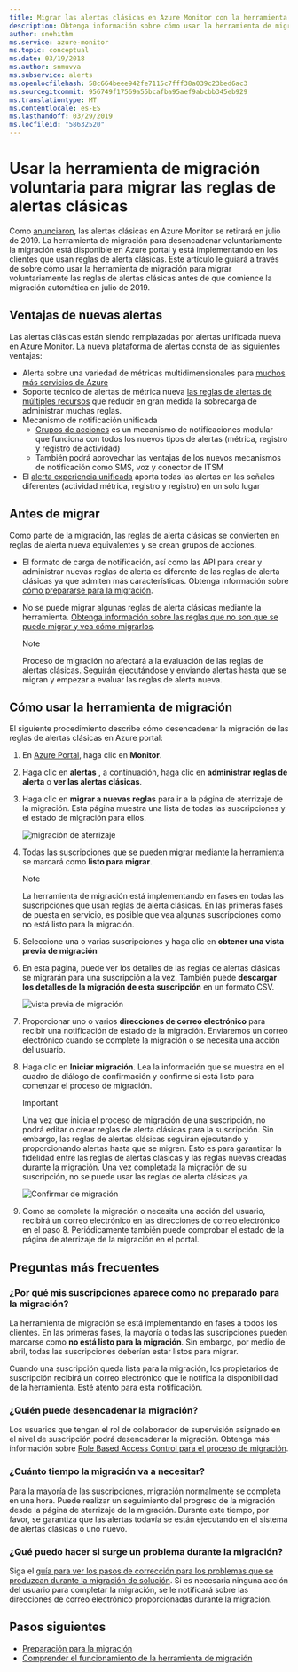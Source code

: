 ```yaml
---
title: Migrar las alertas clásicas en Azure Monitor con la herramienta de migración voluntaria
description: Obtenga información sobre cómo usar la herramienta de migración voluntaria para migrar las reglas de alertas clásicas.
author: snehithm
ms.service: azure-monitor
ms.topic: conceptual
ms.date: 03/19/2018
ms.author: snmuvva
ms.subservice: alerts
ms.openlocfilehash: 58c664beee942fe7115c7fff38a039c23bed6ac3
ms.sourcegitcommit: 956749f17569a55bcafba95aef9abcbb345eb929
ms.translationtype: MT
ms.contentlocale: es-ES
ms.lasthandoff: 03/29/2019
ms.locfileid: "58632520"
---
```

# <a name="use-the-voluntary-migration-tool-to-migrate-your-classic-alert-rules"></a>Usar la herramienta de migración voluntaria para migrar las reglas de alertas clásicas

Como [anunciaron](monitoring-classic-retirement.md), las alertas clásicas en Azure Monitor se retirará en julio de 2019. La herramienta de migración para desencadenar voluntariamente la migración está disponible en Azure portal y está implementando en los clientes que usan reglas de alerta clásicas. Este artículo le guiará a través de sobre cómo usar la herramienta de migración para migrar voluntariamente las reglas de alertas clásicas antes de que comience la migración automática en julio de 2019.

## <a name="benefits-of-new-alerts"></a>Ventajas de nuevas alertas

Las alertas clásicas están siendo remplazadas por alertas unificada nueva en Azure Monitor. La nueva plataforma de alertas consta de las siguientes ventajas:

- Alerta sobre una variedad de métricas multidimensionales para [muchos más servicios de Azure](alerts-metric-near-real-time.md#metrics-and-dimensions-supported)
- Soporte técnico de alertas de métrica nueva [las reglas de alertas de múltiples recursos](alerts-metric-overview.md#monitoring-at-scale-using-metric-alerts-in-azure-monitor) que reducir en gran medida la sobrecarga de administrar muchas reglas.
- Mecanismo de notificación unificada
  - [Grupos de acciones](action-groups.md) es un mecanismo de notificaciones modular que funciona con todos los nuevos tipos de alertas (métrica, registro y registro de actividad)
  - También podrá aprovechar las ventajas de los nuevos mecanismos de notificación como SMS, voz y conector de ITSM
- El [alerta experiencia unificada](alerts-overview.md) aporta todas las alertas en las señales diferentes (actividad métrica, registro y registro) en un solo lugar

## <a name="before-you-migrate"></a>Antes de migrar

Como parte de la migración, las reglas de alerta clásicas se convierten en reglas de alerta nueva equivalentes y se crean grupos de acciones.

- El formato de carga de notificación, así como las API para crear y administrar nuevas reglas de alerta es diferente de las reglas de alerta clásicas ya que admiten más características. Obtenga información sobre [cómo prepararse para la migración](alerts-prepare-migration.md).

- No se puede migrar algunas reglas de alerta clásicas mediante la herramienta. [Obtenga información sobre las reglas que no son que se puede migrar y vea cómo migrarlos](alerts-understand-migration.md#which-classic-alert-rules-can-be-migrated).

    > [!NOTE]
    > Proceso de migración no afectará a la evaluación de las reglas de alertas clásicas. Seguirán ejecutándose y enviando alertas hasta que se migran y empezar a evaluar las reglas de alerta nueva.


## <a name="how-to-use-the-migration-tool"></a>Cómo usar la herramienta de migración

El siguiente procedimiento describe cómo desencadenar la migración de las reglas de alertas clásicas en Azure portal:

1. En [Azure Portal](https://portal.azure.com), haga clic en **Monitor**.

2. Haga clic en **alertas** , a continuación, haga clic en **administrar reglas de alerta** o **ver las alertas clásicas**.

3. Haga clic en **migrar a nuevas reglas** para ir a la página de aterrizaje de la migración. Esta página muestra una lista de todas las suscripciones y el estado de migración para ellos.

    ![migración de aterrizaje](media/alerts-migration/migration-landing.png "migrar las reglas")

4. Todas las suscripciones que se pueden migrar mediante la herramienta se marcará como **listo para migrar**.

    > [!NOTE]
    > La herramienta de migración está implementando en fases en todas las suscripciones que usan reglas de alerta clásicas. En las primeras fases de puesta en servicio, es posible que vea algunas suscripciones como no está listo para la migración.

5. Seleccione una o varias suscripciones y haga clic en **obtener una vista previa de migración**

6. En esta página, puede ver los detalles de las reglas de alertas clásicas se migrarán para una suscripción a la vez. También puede **descargar los detalles de la migración de esta suscripción** en un formato CSV.

    ![vista previa de migración](media/alerts-migration/migration-preview.png "obtener una vista previa de migración")

7. Proporcionar uno o varios **direcciones de correo electrónico** para recibir una notificación de estado de la migración. Enviaremos un correo electrónico cuando se complete la migración o se necesita una acción del usuario.

8. Haga clic en **Iniciar migración**. Lea la información que se muestra en el cuadro de diálogo de confirmación y confirme si está listo para comenzar el proceso de migración.

    >[!IMPORTANT]
    > Una vez que inicia el proceso de migración de una suscripción, no podrá editar o crear reglas de alerta clásicas para la suscripción. Sin embargo, las reglas de alertas clásicas seguirán ejecutando y proporcionando alertas hasta que se migren. Esto es para garantizar la fidelidad entre las reglas de alertas clásicas y las reglas nuevas creadas durante la migración. Una vez completada la migración de su suscripción, no se puede usar las reglas de alerta clásicas ya.

    ![Confirmar de migración](media/alerts-migration/migration-confirm.png "confirmar Iniciar migración")

9. Como se complete la migración o necesita una acción del usuario, recibirá un correo electrónico en las direcciones de correo electrónico en el paso 8. Periódicamente también puede comprobar el estado de la página de aterrizaje de la migración en el portal.

## <a name="frequently-asked-questions"></a>Preguntas más frecuentes

### <a name="why-is-my-subscriptions-listed-as-not-ready-for-migration"></a>**¿Por qué mis suscripciones aparece como no preparado para la migración?**

La herramienta de migración se está implementando en fases a todos los clientes. En las primeras fases, la mayoría o todas las suscripciones pueden marcarse como **no está listo para la migración**. Sin embargo, por medio de abril, todas las suscripciones deberían estar listos para migrar.

Cuando una suscripción queda lista para la migración, los propietarios de suscripción recibirá un correo electrónico que le notifica la disponibilidad de la herramienta. Esté atento para esta notificación.

### <a name="who-can-trigger-the-migration"></a>**¿Quién puede desencadenar la migración?**

Los usuarios que tengan el rol de colaborador de supervisión asignado en el nivel de suscripción podrá desencadenar la migración. Obtenga más información sobre [Role Based Access Control para el proceso de migración](alerts-understand-migration.md#who-can-trigger-the-migration).

### <a name="how-long-is-the-migration-going-to-take"></a>**¿Cuánto tiempo la migración va a necesitar?**

Para la mayoría de las suscripciones, migración normalmente se completa en una hora. Puede realizar un seguimiento del progreso de la migración desde la página de aterrizaje de la migración.  Durante este tiempo, por favor, se garantiza que las alertas todavía se están ejecutando en el sistema de alertas clásicas o uno nuevo.

### <a name="what-can-i-do-if-i-run-into-an-issue-during-migration"></a>**¿Qué puedo hacer si surge un problema durante la migración?**

Siga el [guía para ver los pasos de corrección para los problemas que se produzcan durante la migración de solución](alerts-understand-migration.md#common-issues-and-remediations). Si es necesaria ninguna acción del usuario para completar la migración, se le notificará sobre las direcciones de correo electrónico proporcionadas durante la migración.

## <a name="next-steps"></a>Pasos siguientes

- [Preparación para la migración](alerts-prepare-migration.md)
- [Comprender el funcionamiento de la herramienta de migración](alerts-understand-migration.md)
